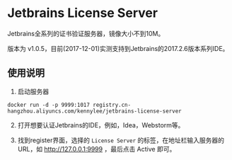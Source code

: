 # Jetbrains License Server

Jetbrains全系列的证书验证服务器，镜像大小不到10M。

版本为 v1.0.5，目前(2017-12-01)实测支持到Jetbrains的2017.2.6版本系列IDE。

## 使用说明

1. 启动服务器

```
docker run -d -p 9999:1017 registry.cn-hangzhou.aliyuncs.com/kennylee/jetbrains-license-server
```

2. 打开想要认证Jetbrains的IDE，例如，Idea，Webstorm等。

3. 找到register界面，选择的 `License Server` 的标签，在地址栏输入服务器的URL，如 http://127.0.0.1:9999 ，最后点击 Active 即可。


